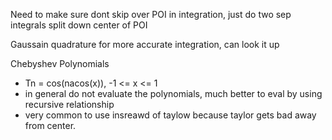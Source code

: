 Need to make sure dont skip over POI in integration, just do two sep integrals split down center of POI

Gaussain quadrature for more accurate integration, can look it up

Chebyshev Polynomials
- Tn = cos(nacos(x)), -1 <= x <= 1
- in general do not evaluate the polynomials, much better to eval by using recursive relationship
- very common to use insreawd of taylow because taylor gets bad away from center.
